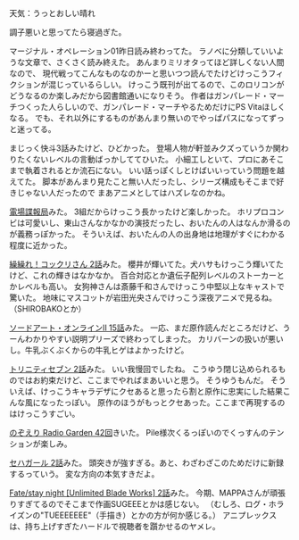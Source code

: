 天気：うっとおしい晴れ

調子悪いと思ってたら寝過ぎた。

マージナル・オペレーション01昨日読み終わってた。
ラノベに分類していいような文章で、さくさく読み終えた。
あんまりミリオタってほど詳しくない人間なので、
現代戦ってこんなものなのかーと思いつつ読んでたけどけっこうフィクションが混じっているらしい。
けっこう既刊が出てるので、このロリコンがどうなるのか楽しみだから図書館通いになりそう。
作者はガンパレード・マーチつくった人らしいので、ガンパレード・マーチやるためだけにPS Vitaほしくなる。
でも、それ以外にするものがあんまり無いのでやっぱパスになってずっと迷ってる。

まじっく快斗3話みたけど、ひどかった。
登場人物が軒並みクズっていうか関わりたくないレベルの言動ばっかしててひいた。
小細工しといて、プロにあそこまで執着されるとか流石にない。
いい話っぽくしとけばいいっていう問題を越えてた。
脚本があんまり見たこと無い人だったし、シリーズ構成もそこまで好きじゃない人だったので
まあアニメとしてはハズレなのかね。

[電場諜報局](http://live.nicovideo.jp/gate/lv193727650)みた。
3組だからけっこう長かったけど楽しかった。
ホリプロコンビは可愛いし、東山さんなかなかの演技だったし、おいたんの人はなんか滑るのが義務っぽかった。
そういえば、おいたんの人の出身地は地理がすぐにわかる程度に近かった。

[繰繰れ！コックリさん 2話](http://www.nicovideo.jp/watch/1413453515)みた。
櫻井が輝いてた。犬ハサもけっこう輝いてたけど、これの輝きはなかなか。
百合対応とか遺伝子配列レベルのストーカーとかレベルも高い。
女狗神さんは斎藤千和さんでけっこう中堅以上なキャストで驚いた。
地味にマスコットが岩田光央さんでけっこう深夜アニメで見るね。（SHIROBAKOとか）

[ソードアート・オンラインⅡ 15話](http://www.nicovideo.jp/watch/1413360509)みた。
一応、まだ原作読んだところだけど、うーんわかりやすい説明プリーズで終わってしまった。
カリバーンの扱いが悪いし。牛乳ぶくぶくからの牛乳ヒゲはよかったけど。

[トリニティセブン 2話](http://www.nicovideo.jp/watch/1413519262)みた。
いい我慢回でしたね。
こうゆう閉じ込められるものではお約束だけど、ここまでやればまあいいと思う。
そうゆうもんだ。
そういえば、けっこうキャラデザにクセあると思ったら割と原作に忠実にした結果こんな風になったっぽい。
原作のほうがもっとクセあった。ここまで再現するのはけっこうすごい。

[のぞえり Radio Garden 42回](http://www.nicovideo.jp/watch/1413518046)きいた。
Pile様次くるっぽいのでくっすんのテンションが楽しみ。

[セハガール 2話](http://www.nicovideo.jp/watch/1413454394)みた。
頭突きが強すぎる。あと、わざわざこのためだけに新録するっていう。
変な方向の本気すきだよ。

[Fate/stay night [Unlimited Blade Works] 2話](http://www.nicovideo.jp/watch/1413454652)みた。
今期、MAPPAさんが頑張りすぎてるのでそこまで作画SUGEEEとかは感じない。
（むしろ、ログ・ホライズンの"TUEEEEEEE"（手描き）とかの方が何か感じる。）
アニプレックスは、持ち上げすぎたハードルで視聴者を躓かせるのヤメレ。
